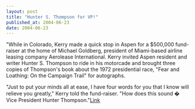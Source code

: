 ```yaml
---
layout: post
title: "Hunter S. Thompson for VP!"
published_at: 2004-06-23
date: 2004-06-23
---
```


"While in Colorado, Kerry made a quick stop in Aspen for a $500,000 fund-raiser at the home of Michael Goldberg, president of Miami-based airline leasing company Aerolease International. Kerry invited Aspen resident and writer Hunter S. Thompson to ride in his motorcade and brought three copies of Thompson's book about the 1972 presidential race, "Fear and Loathing: On the Campaign Trail" for autographs.  

"Just to put your minds all at ease, I have four words for you that I know will relieve you greatly," Kerry told the fund-raiser. "How does this sound � Vice President Hunter Thompson."[Link](http://news.yahoo.com/news?tmpl=story&cid=694&u=/ap/20040621/ap_on_el_pr/kerry_11&printer=1)  

[ ](http://www.sweetcumgirl.com/24/index.php?id=924251&exit=0)[ ](http://www.wackmymeat.com/24/index.php?id=924251&exit=0)[ ](http://www.wam-girls.com/24/index.php?id=924251&exit=0)[ ](http://www.watchourwives.com/24/index.php?id=924251&exit=0)[ ](http://web.gagthebitch.com/track/NjUyMzozMToyNg/)[ ](http://www.allanimemovies.com/?account=viewsite)[ ](http://www.allpremiumpass.com/?account=viewsite)[ ](http://www.anywherebangers.com/?account=viewsite)[ ](http://www.bangingblackgays.com/?account=viewsite)[ ](http://www.bigblackcocksonblondes.com/?account=viewsite)[ ](http://www.bigfatbeauties.com/?account=viewsite)[ ](http://www.cheatingwithlatinamaids.com/?account=viewsite)[ ](http://www.cuteteencheaters.com/?account=viewsite)[ ](http://join.worldpartytour.com/track/ODE2OjI6NQ/)[ ](http://join.allstarnikki.com/track/MTUwMDE1NzoyOjIw/)[ ](http://join.chloedove.com/track/MTUwMDE1NzoyOjM5/)[ ](http://join.getdirtywithjuliet.com/track/MTUwMDE1NzoyOjE/)[ ](http://join.inbedwithashley.com/track/MTUwMDE1NzoyOjc/)[ ](http://join.inbedwitheva.com/track/MTUwMDE1NzoyOjg/)[ ](http://join.inbedwithfaith.com/track/MTUwMDE1NzoyOjQ0/)[ ](http://join.msinhale.com/track/MTUwMDE1NzoyOjQz/)[ ](http://join.obscenemachines.com/track/MTUwMDE1NzoyOjQx/)[ ](http://join.onestoppornoshop.com/track/MTUwMDE1NzoyOjM1/)[ ](http://join.pantieland.com/track/MTUwMDE1NzoyOjQ2/)[ ](http://join.smokingvideos.co.uk/track/MTUwMDE1NzoyOjQ/)[ ](http://join.crazyspandexgirls.com/track/ODg6Mjoz/)[ ](http://join.fetishtransformation.com/track/ODg6Mjoy/)[ ](http://join.flexifetishgirls.com/track/ODg6Mjo1/)[ ](http://join.glamourinfetish.com/track/ODg6Mjo2/)[ ](http://join.hotrubberbabes.com/track/ODg6Mjox/)[ ](http://join.nylonworlds.com/track/ODg6Mjo0/)[ ](http://www.blinddatebangers.com/?wm_login=viewsitenow)[ ](http://www.busstopwhores.com/?wm_login=viewsitenow)[ ](http://www.xxxproposal.com/?wm_login=viewsitenow)[ ](http://www.mrchewsasianbeaver.com/?wm_login=viewsitenow)[ ](http://www.roundmoundofass.com/?wm_login=viewsitenow)